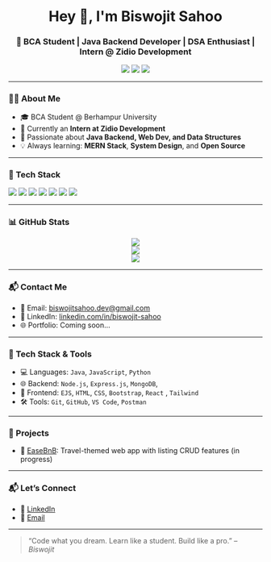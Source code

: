 <h1 align="center">Hey 👋, I'm Biswojit Sahoo</h1>
<h3 align="center">🚀 BCA Student | Java Backend Developer | DSA Enthusiast | Intern @ Zidio Development</h3>

<p align="center">
  <a href="mailto:biswojitsahoo.dev@gmail.com"><img src="https://img.shields.io/badge/Gmail-red?style=for-the-badge&logo=gmail&logoColor=white" /></a>
  <a href="https://github.com/BISWOJIT63"><img src="https://img.shields.io/badge/GitHub-000?style=for-the-badge&logo=github&logoColor=white" /></a>
  <a href="https://www.linkedin.com/in/biswojit-sahoo"><img src="https://img.shields.io/badge/LinkedIn-blue?style=for-the-badge&logo=linkedin&logoColor=white" /></a>
</p>

---

### 👨‍💻 About Me

- 🎓 BCA Student @ Berhampur University  
- 💼 Currently an **Intern at Zidio Development**
- 📘 Passionate about **Java Backend, Web Dev, and Data Structures**
- 💡 Always learning: **MERN Stack**, **System Design**, and **Open Source**

---

### 🚀 Tech Stack

<p>
  <img src="https://img.shields.io/badge/Java-%23ED8B00.svg?style=for-the-badge&logo=java&logoColor=white"/>
  <img src="https://img.shields.io/badge/Javascript-%23F7DF1E.svg?style=for-the-badge&logo=javascript&logoColor=black"/>
  <img src="https://img.shields.io/badge/Node.js-%23339933.svg?style=for-the-badge&logo=node.js&logoColor=white"/>
  <img src="https://img.shields.io/badge/Express.js-%23000000.svg?style=for-the-badge&logo=express&logoColor=white"/>
  <img src="https://img.shields.io/badge/MongoDB-%2347A248.svg?style=for-the-badge&logo=mongodb&logoColor=white"/>
  <img src="https://img.shields.io/badge/HTML5-%23E34F26.svg?style=for-the-badge&logo=html5&logoColor=white"/>
  <img src="https://img.shields.io/badge/CSS3-%231572B6.svg?style=for-the-badge&logo=css3&logoColor=white"/>
</p>

---

### 📊 GitHub Stats

<p align="center">
  <img src="https://github-readme-stats.vercel.app/api?username=BISWOJIT63&show_icons=true&theme=tokyonight" />
  <br>
  <img src="https://github-readme-streak-stats.herokuapp.com?user=BISWOJIT63&theme=tokyonight" />
  <br>
  <img src="https://github-readme-stats.vercel.app/api/top-langs/?username=BISWOJIT63&layout=compact&theme=tokyonight" />
</p>

---

### 📬 Contact Me

- 📧 Email: [biswojitsahoo.dev@gmail.com](mailto:biswojitsahoo.dev@gmail.com)
- 💼 LinkedIn: [linkedin.com/in/biswojit-sahoo](https://linkedin.com/in/biswojit-sahoo)
- 🌐 Portfolio: Coming soon...

---

### 🧠 Tech Stack & Tools

- 💻 Languages: `Java`, `JavaScript`, `Python`
- 🌐 Backend: `Node.js`, `Express.js`, `MongoDB`,
- 🎨 Frontend: `EJS`, `HTML`, `CSS`, `Bootstrap`, `React` , `Tailwind`
- 🛠️ Tools: `Git`, `GitHub`, `VS Code`, `Postman`

---


### 🚀 Projects

- 🔗 [EaseBnB](#): Travel-themed web app with listing CRUD features (in progress)

---

### 📬 Let’s Connect

- 🔗 [LinkedIn](https://www.linkedin.com/in/biswojit-sahoo63?utm_source=share&utm_campaign=share_via&utm_content=profile&utm_medium=android_app)
- 💌 [Email](sahoobiswojit165@gmail.com)

---

> “Code what you dream. Learn like a student. Build like a pro.” – *Biswojit*
